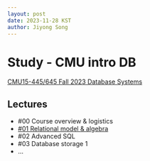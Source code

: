 ```yaml
---
layout: post
date: 2023-11-28 KST
author: Jiyong Song
---
```


# Study - CMU intro DB

[CMU15-445/645 Fall 2023 Database Systems](https://15445.courses.cs.cmu.edu/fall2023/)

## Lectures
* #00 Course overview & logistics
* [#01 Relational model & algebra](cmu-intro-db-lecture01.html)
* #02 Advanced SQL
* #03 Database storage 1
* ...
